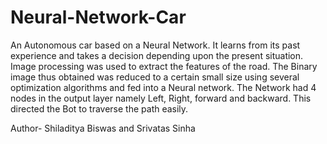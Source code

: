 # Neural-Network-Car

An Autonomous car based on a Neural Network. It learns from its past experience and takes a decision depending upon the present situation. Image processing was used to extract the features of the road. The Binary image thus obtained was reduced to a certain small size using several optimization algorithms and fed into a Neural network. The Network had 4 nodes in the output layer namely Left, Right, forward and backward. This directed the Bot to traverse the path easily.

Author- Shiladitya Biswas and Srivatas Sinha
